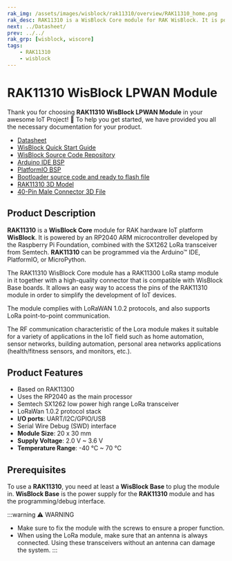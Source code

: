 ```yaml
---
rak_img: /assets/images/wisblock/rak11310/overview/RAK11310_home.png
rak_desc: RAK11310 is a WisBlock Core module for RAK WisBlock. It is powered by an RP2040 ARM microcontroller developed by the Raspberry Pi Foundation, combined with the SX1262 LoRa transceiver from Semtech.
next: ../Datasheet/
prev: ../../
rak_grp: [wisblock, wiscore]
tags:
    - RAK11310
    - wisblock
---
```


# RAK11310 WisBlock LPWAN Module

Thank you for choosing **RAK11310 WisBlock LPWAN Module** in your awesome IoT Project! 🎉 To help you get started, we have provided you all the necessary documentation for your product.

* [Datasheet](../Datasheet/)
* <a href="../../Quickstart/" target="_blank">WisBlock Quick Start Guide</a>
* [WisBlock Source Code Repository](https://github.com/RAKWireless/WisBlock/)
* [Arduino IDE BSP](/Knowledge-Hub/Learn/Installation-of-Board-Support-Package-in-Arduino-IDE/)
* [PlatformIO BSP](/Knowledge-Hub/Learn/Board-Support-Package-Installation-in-PlatformIO/)
* [Bootloader source code and ready to flash file](https://github.com/RAKWireless/WisBlock/tree/master/bootloader)
* [RAK11310 3D Model](https://downloads.rakwireless.com/3D_File/WisBlock/3D_RAK11310.stp)
* [40-Pin Male Connector 3D File](https://downloads.rakwireless.com/3D_File/Accessory/WisConnector/M40S1003K6M.stp)

## Product Description

**RAK11310** is a **WisBlock Core** module for RAK hardware IoT platform **WisBlock**. It is powered by an RP2040 ARM microcontroller developed by the Raspberry Pi Foundation, combined with the SX1262 LoRa transceiver from Semtech. **RAK11310** can be programmed via the Arduino™ IDE, PlatformIO, or MicroPython.

The RAK11310 WisBlock Core module has a RAK11300 LoRa stamp module in it together with a high-quality connector that is compatible with WisBlock Base boards. It allows an easy way to access the pins of the RAK11310 module in order to simplify the development of IoT devices.

The module complies with LoRaWAN 1.0.2 protocols, and also supports LoRa point-to-point communication.

The RF communication characteristic of the Lora module makes it suitable for a variety of applications in the IoT field such as home automation, sensor networks, building automation, personal area networks applications (health/fitness sensors, and monitors, etc.).

## Product Features
 
- Based on RAK11300
- Uses the RP2040 as the main processor
- Semtech SX1262 low power high range LoRa transceiver     
- LoRaWan 1.0.2 protocol stack
- **I/O ports**: UART/I2C/GPIO/USB
- Serial Wire Debug (SWD) interface
- **Module Size**: 20 x 30&nbsp;mm
- **Supply Voltage**: 2.0&nbsp;V ~ 3.6&nbsp;V
- **Temperature Range**: -40&nbsp;°C ~ 70&nbsp;°C

## Prerequisites

To use a **RAK11310**, you need at least a **WisBlock Base** to plug the module in. **WisBlock Base** is the power supply for the **RAK11310** module and has the programming/debug interface.   

:::warning ⚠️ WARNING    
- Make sure to fix the module with the screws to ensure a proper function.
- When using the LoRa module, make sure that an antenna is always connected. Using these transceivers without an antenna can damage the system.
::: 
